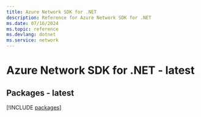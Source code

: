 ```yaml
---
title: Azure Network SDK for .NET
description: Reference for Azure Network SDK for .NET
ms.date: 07/16/2024
ms.topic: reference
ms.devlang: dotnet
ms.service: network
---
```

# Azure Network SDK for .NET - latest
## Packages - latest
[!INCLUDE [packages](network-index.md)]